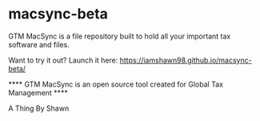 # macsync-beta
GTM MacSync is a file repository built to hold all your important tax software and files.

Want to try it out? Launch it here: https://iamshawn98.github.io/macsync-beta/

**** GTM MacSync is an open source tool created for Global Tax Management ****

A Thing By Shawn
